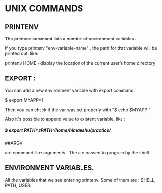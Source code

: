 # UNIX COMMANDS
     
## PRINTENV
  
The printenv command lists a number of environment variables .

 If you type printenv "env-variable-name" , the path for that variable will be printed out, like: 
 
 printenv HOME  - display the location of the current user's home directory
 
## EXPORT :
 
 You can add a new environment variable with export command: 
 
<addr>$ export MYAPP=1
 
 Then you can check if the var was set properly with "$ echo $MYAPP "
 
 Also it's possible to append value to existent variable, like :
 
##### $ export PATH=$PATH:/home/himanshu/practice/
 
##ARGV

are command-line arguments . The are passed to program by the shell. 
 
## ENVIRONMENT VARIABLES. 

All the variables that we see entering printenv. Some of them are : SHELL, PATH, USER.
